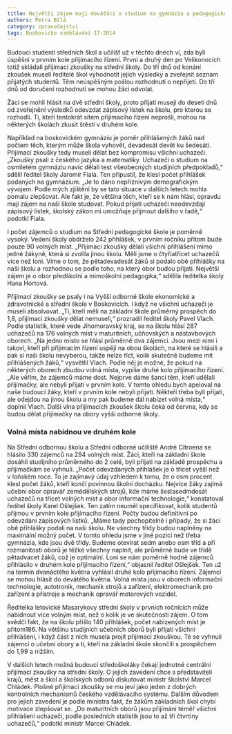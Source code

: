 ```yaml
---
title: Největší zájem mají deváťáci o studium na gymnáziu a pedagogické škole
authors: Petra Bílá
category: zpravodajství
tags: Boskovicko vzdělávání 17-2014
---
```


Budoucí studenti středních škol a učilišť už v těchto dnech ví, zda byli úspěšní v prvním kole přijímacího řízení. První a druhý den po Velikonocích totiž skládali přijímací zkoušky na střední školy. Do tří dnů od konání zkoušek museli ředitelé škol vyhodnotit jejich výsledky a zveřejnit seznam přijatých studentů. Těm neúspěšným pošlou rozhodnutí o nepřijetí. Do tří dnů od doručení rozhodnutí se mohou žáci odvolat.

Žáci se mohli hlásit na dvě střední školy, proto přijatí musejí do deseti dnů od zveřejnění výsledků odevzdat zápisový lístek na školu, pro kterou se rozhodli. Ti, kteří tentokrát sítem přijímacího řízení neprošli, mohou na některých školách zkusit štěstí v druhém kole.

Například na boskovickém gymnáziu je poměr přihlášených žáků nad počtem těch, kterým může škola vyhovět, devadesát devět ku šedesáti. Přijímací zkoušky tedy museli dělat bez kompromisu všichni uchazeči. „Zkoušky psali z českého jazyka a matematiky. Uchazeči o studium na osmiletém gymnáziu navíc dělali test všeobecných studijních předpokladů,“ sdělil ředitel školy Jaromír Fiala. Ten připustil, že klesl počet přihlášek podaných na gymnázium. „Je to dáno nepříznivým demografickým vývojem. Podle mých zjištění by se tato situace v dalších letech mohla pomalu zlepšovat. Ale fakt je, že většina těch, kteří se k nám hlásí, opravdu mají zájem na naší škole studovat. Pokud přijatí uchazeči neodevzdají zápisový lístek, školský zákon mi umožňuje přijmout dalšího v řadě,“ podotkl Fiala.

I počet zájemců o studium na Střední pedagogické škole je poměrně vysoký. Vedení školy obdrželo 242 přihlášek, v prvním ročníku přitom bude pouze 90 volných míst. „Přijímací zkoušky dělali všichni přihlášení mimo jedné žákyně, která si zvolila jinou školu. Měli jsme o čtyřiatřicet uchazečů více než loni. Víme o tom, že pětadevadesát žáků si podalo obě přihlášky na naši školu a rozhodnou se podle toho, na který obor budou přijati. Největší zájem je o obor předškolní a mimoškolní pedagogika,“ sdělila ředitelka školy Hana Hortová.

Přijímací zkoušky se psaly i na Vyšší odborné škole ekonomické a zdravotnické a střední škole v Boskovicích. I když ne všichni uchazeči je museli absolvovat. „Ti, kteří měli na základní škole průměrný prospěch do 1,8, přijímací zkoušky dělat nemuseli,“ prozradil ředitel školy Pavel Vlach. Podle statistik, které vede Jihomoravský kraj, se na školu hlásí 287 uchazečů na 176 volných míst v maturitních, učňovských a nástavbových oborech. „Na jedno místo se hlásí průměrně dva zájemci. Jsou mezi nimi i takoví, kteří při přijímacím řízení uspějí na obou školách, na které se hlásili a pak si naši školu nevyberou, takže nelze říct, kolik skutečně budeme mít přihlášených žáků,“ vysvětlil Vlach. Podle něj je možné, že pokud na některých oborech zbudou volná místa, vypíše druhé kolo přijímacího řízení. „Ale věřím, že zájemců máme dost. Nejprve dáme šanci těm, kteří udělali přijímačky, ale nebyli přijati v prvním kole. V tomto ohledu bych apeloval na naše budoucí žáky, kteří v prvním kole nebyli přijati. Někteří třeba byli přijati, ale odejdou na jinou školu a my pak budeme dál nabízet volná místa,“ doplnil Vlach. Další vlna přijímacích zkoušek školu čeká od června, kdy se budou dělat přijímačky na obory vyšší odborné školy. 

### Volná místa nabídnou ve druhém kole

Na Střední odbornou školu a Střední odborné učiliště André Citroena se hlásilo 330 zájemců na 294 volných míst. Žáci, kteří na základní škole dosáhli studijního průměrného do 2 celé, byli přijati na základě prospěchu a přijímačkám se vyhnuli. „Počet odevzdaných přihlášek je o třicet vyšší než v loňském roce. To je zajímavý údaj vzhledem k tomu, že o osm procent klesl počet žáků, kteří končí povinnou školní docházku. Nejvíce žáky zajímá učební obor opravář zemědělských strojů, kde máme šestasedmdesát uchazečů na třicet volných míst a obor informační technologie,“ konstatoval ředitel školy Karel Ošlejšek. Ten zatím neuměl specifikovat, kolik studentů přijmou v prvním kole přijímacího řízení. Počty budou definitivní po odevzdání zápisových lístků. „Máme tady pochopitelně i případy, že si žáci obě přihlášky podali na naši školu. Ne všechny třídy budou naplněny na maximální možný počet. V tomto ohledu jsme v jiné pozici než třeba gymnázia, kde jsou dvě třídy. Budeme otevírat sedm anebo osm tříd a při rozmanitosti oborů je těžké všechny naplnit, ale průměrně bude ve třídě pětadvacet žáků, což je optimální. Loni se nám poměrně hodně zájemců přihlásilo v druhém kole přijímacího řízení,“ objasnil ředitel Ošlejšek. Ten už na termín dvanáctého května vyhlásil druhé kolo přijímacího řízení. Zájemci se mohou hlásit do devátého května. Volná místa jsou v oborech informační technologie, autotronik, mechanik strojů a zařízení, elektromechanik pro zařízení a přístroje a mechanik opravář motorových vozidel. 

Ředitelka letovické Masarykovy střední školy v prvních ročnících může nabídnout více volným míst, než o kolik je ve skutečnosti zájem. O tom svědčí fakt, že na školu přišlo 140 přihlášek, počet nabízených míst je přitom186. Na většinu studijních učebních oborů byli přijati všichni přihlášení, i když část z nich musela projít přijímací zkouškou. Té se vyhnuli zájemci o učební obory a ti, kteří na základní škole skončili s prospěchem do 1,99 a nižším.

V dalších letech možná budoucí středoškoláky čekají jednotné centrální přijímací zkoušky na střední školy. O jejich zavedení chce s představiteli krajů, měst a škol a školských odborů diskutovat ministr školství Marcel Chládek. Plošné přijímací zkoušky se mu jeví jako jeden z dobrých kontrolních mechanismů českého vzdělávacího systému. Dalším důvodem pro jejich zavedení je podle ministra fakt, že žákům základních škol chybí motivace zlepšovat se. „Do maturitních oborů jsou přijímáni téměř všichni přihlášení uchazeči, podle posledních statistik jsou to až tři čtvrtiny uchazečů,“ podotkl ministr Marcel Chládek.
